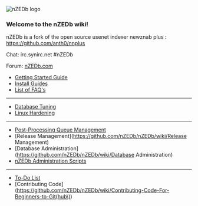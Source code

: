 ![nZEDb logo](https://raw.github.com/nZEDb/nZEDb/master/www/themes/Default/images/logo.png)
### Welcome to the nZEDb wiki!  

nZEDb is a fork of the open source usenet indexer newznab plus : https://github.com/anth0/nnplus

Chat:  irc.synirc.net #nZEDb

Forum: [nZEDb.com](http://nzedb.com)

* [Getting Started Guide](https://github.com/nZEDb/nZEDb/wiki/Getting-started-guide)
* [Install Guides](https://github.com/nZEDb/nZEDb/wiki/Install-Guides)
* [List of FAQ's](https://github.com/nZEDb/nZEDb/wiki/FAQ%27s)

***
* [Database Tuning](https://github.com/nZEDb/nZEDb/wiki/Database-tuning)
* [Linux Hardening](https://github.com/nZEDb/nZEDb/wiki/Linux-harding)

***
* [Post-Processing Queue Management](https://github.com/nZEDb/nZEDb/wiki/Post-Processing-Queue-Management)
* [Release Management](https://github.com/nZEDb/nZEDb/wiki/Release Management)
* [Database Administration](https://github.com/nZEDb/nZEDb/wiki/Database Administration)
* [nZEDb Administration Scripts](https://github.com/nZEDb/nZEDb/wiki/nZEDb-Administration-Scripts)

***
* [To-Do List](https://github.com/nZEDb/nZEDb/wiki/ToDo-List---Things-that-need-to-get-done)
* [Contributing Code](https://github.com/nZEDb/nZEDb/wiki/Contributing-Code-For-Beginners-to-Git(hub\))